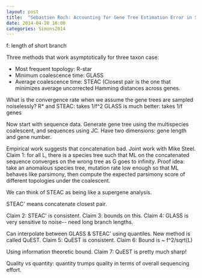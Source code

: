 ```yaml
---
layout: post
title:  "Sebastien Roch: Accounting for Gene Tree Estimation Error in Species Tree Reconstruction: Quantity Versus Quality"
date: 2014-04-28 16:00
categories: Simons2014
---
```


f: length of short branch

Three methods that work asymptotically for three taxon case:

- Most frequent topology: R-star
- Minimum coalescence time: GLASS
- Average coalescence time: STEAC (Closest pair is the one that minimizes average uncorrected Hamming distances across genes.

What is the convergence rate when we assume the gene trees are sampled noiselessly?
R* and STEAC: takes 1/f^2
GLASS is much better: takes 1/f genes

Now start with sequence data.
Generate gene tree using the multispecies coalescent, and sequences using JC.
Have two dimensions: gene length and gene number.

Empirical work suggests that concatenation bad.
Joint work with Mike Steel.
Claim 1: for all L, there is a species tree such that ML on the concatenated sequence converges on the wrong tree as G goes to infinity.
Proof idea: take an anomalous species tree, mutation rate low enough so that ML behaves like parsimony, then compute the expected parsimony score of different topologies under the coalescent.

We can think of STEAC as being like a supergene analysis.

STEAC' means concatenate closest pair.

Claim 2: STEAC' is consistent.
Claim 3: bounds on this.
Claim 4: GLASS is very sensitive to noise-- need long branch lengths.

Can interpolate between GLASS & STEAC' using quantiles.
New method is called QuEST.
Claim 5: QuEST is consistent.
Claim 6: Bound is ~ f^2/sqrt(L)

Using information theoretic bound.
Claim 7: QuEST is pretty much sharp!

Quality vs quantity: quantity trumps quality in terms of overall sequencing effort.
